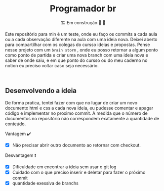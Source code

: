 <div align="center">
  
# Programador br 
  
🏗️ Em construção 🚧 👷
</div>

Este repositório para min é um teste, onde eu faço os commits a cada aula ou a cada observação diferente na aula com uma ideia nova. Deixei aberto para compartilhar com os colegas do cursso ideias e propostas. 
Pense nesse projeto com um `brain storm` , onde eu posso retornar a algum ponto como ponto de partida e criar uma nova branch com uma ideia nova e saber de onde saiu, e em que ponto do cursso ou do meu caderno no notion eu preciso voltar caso seja necessário.

<br> 

## Desenvolvendo a ideia 

De forma pratica, tentei fazer com que no lugar de criar um novo documento html e css a cada nova ideia, eu pudesse comentar e apagar código e implementar no proximo commit. A medida que o número de documentos no repositório não correspondem exatamente a quantidade de conteúdo. 

Vantagem ✔️

- [x]  Não precisar abrir outro documento ao retornar com checkout.

Desvantagem ❗

- [x] Dificuldade em encontrar a ideia sem usar o git log
- [x] Cuidado com o que preciso inserir e deletar para fazer o próximo commit
- [x] quantidade exessiva de branchs
